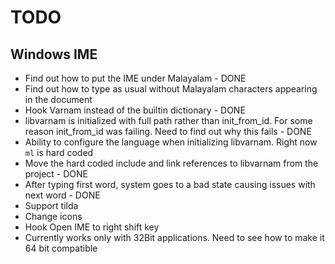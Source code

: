TODO
=========

Windows IME
----------

* Find out how to put the IME under Malayalam - DONE
* Find out how to type as usual without Malayalam characters appearing in the document
* Hook Varnam instead of the builtin dictionary - DONE
* libvarnam is initialized with full path rather than init_from_id. For some reason init_from_id was failing. Need to find out why this fails - DONE
* Ability to configure the language when initializing libvarnam. Right now `ml` is hard coded 
* Move the hard coded include and link references to libvarnam from the project - DONE
* After typing first word, system goes to a bad state causing issues with next word - DONE
* Support tilda
* Change icons
* Hook Open IME to right shift key
* Currently works only with 32Bit applications. Need to see how to make it 64 bit compatible
